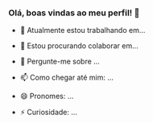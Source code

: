 ### Olá, boas vindas ao meu perfil! 👋

- 🔭 Atualmente estou trabalhando em...

- 👯 Estou procurando colaborar em...

- 💬 Pergunte-me sobre ...

- 📫 Como chegar até mim: ...

- 😄 Pronomes: ...

- ⚡ Curiosidade: ...

<div>
<img height="180em" scr="https://github-readme-stats.vercel.app/api?username=anuraghazra&show_icons=true" />
</div>
